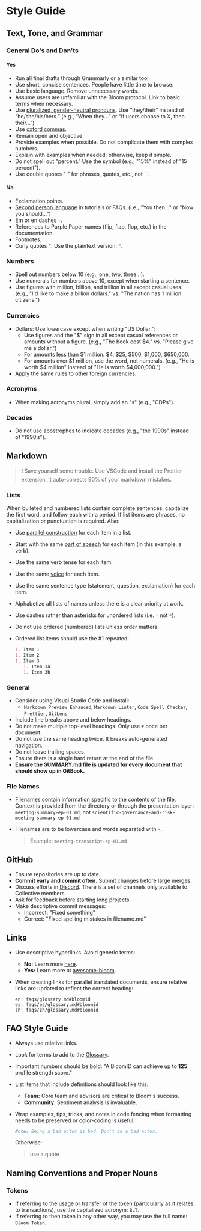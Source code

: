 # Style Guide

## Text, Tone, and Grammar

### General Do's and Don'ts

#### Yes

- Run all final drafts through Grammarly or a similar tool.
- Use short, concise sentences. People have little time to browse.
- Use basic language. Remove unnecessary words.
- Assume users are unfamiliar with the Bloom protocol. Link to basic terms when necessary.
- Use [pluralized, gender-neutral pronouns](https://en.wikipedia.org/wiki/Singular_they). Use “they/their” instead of “he/she/his/hers.” (e.g., “When they…” or “If users choose to X, then their…”)
- Use [oxford commas](https://en.wikipedia.org/wiki/Serial_comma).
- Remain open and objective.
- Provide examples when possible. Do not complicate them with complex numbers.
- Explain with examples when needed; otherwise, keep it simple.
- Do not spell out "percent.” Use the symbol (e.g., "15%" instead of "15 percent").
- Use double quotes " " for phrases, quotes, etc.,  not ' '.

#### No

- Exclamation points.
- [Second person language](https://en.wikipedia.org/wiki/Grammatical_person) in tutorials or FAQs.
(i.e., "You then..." or "Now you should...")
- Em or en dashes `—`.
- References to Purple Paper names (flip, flap, flop, etc.) in the documentation.
- Footnotes.
- Curly quotes `“`. Use the plaintext version: `"`.

### Numbers

- Spell out numbers below 10 (e.g., one, two, three...).
- Use numerals for numbers above 10, except when starting a sentence.
- Use figures with million, billion, and trillion in all except casual uses.
(e.g., "I'd like to make a billion dollars." vs. "The nation has 1 million citizens.")

### Currencies

- Dollars: Use lowercase except when writing "US Dollar.”:
  - Use figures and the \"$" sign in all except casual references or amounts without a figure. (e.g., "The book cost \$4." vs. "Please give me a dollar.")
  - For amounts less than \$1 million: \$4, \$25, \$500, \$1,000, \$650,000.
  - For amounts over \$1 million, use the word, not numerals. (e.g., "He is worth \$4 million" instead of "He is worth \$4,000,000.")
- Apply the same rules to other foreign currencies.

### Acronyms

- When making acronyms plural, simply add an "s" (e.g., "CDPs").

### Decades

- Do not use apostrophes to indicate decades (e.g., "the 1990s" instead of "1990’s").

## Markdown

> :exclamation: Save yourself some trouble. Use VSCode and install the Prettier extension. It auto-corrects 90% of your markdown mistakes.

### Lists

When bulleted and numbered lists contain complete sentences, capitalize the first word, and follow each with a period. If list items are phrases, no capitalization or punctuation is required. Also:

- Use [parallel construction](https://en.wikipedia.org/wiki/Parallelism_\(grammar\)) for each item in a list.
- Start with the same [part of speech](https://en.wikipedia.org/wiki/Part_of_speech) for each item (in this example, a verb).
- Use the same verb tense for each item.
- Use the same [voice](https://en.wikipedia.org/wiki/Voice_\(grammar\)) for each item.
- Use the same sentence type (statement, question, exclamation) for each item.
- Alphabetize all lists of names unless there is a clear priority at work.
- Use dashes rather than asterisks for unordered lists (i.e. `-` not `*`).
- Do not use ordered (numbered) lists unless order matters.
- Ordered list items should use the #1 repeated:

  ```markdown
  1. Item 1
  1. Item 2
  1. Item 3
     1. Item 3a
     1. Item 3b
  ```

### General

- Consider using Visual Studio Code and install:
  - `Markdown Preview Enhanced`, `Markdown Linter`, `Code Spell Checker`, `Prettier`, `GitLens`
- Include line breaks above and below headings.
- Do not make multiple top-level headings. Only use `#` once per document.
- Do not use the same heading twice. It breaks auto-generated navigation.
- Do not leave trailing spaces.
- Ensure there is a single hard return at the end of the file.
- **Ensure the [SUMMARY.md](../SUMMARY.md) file is updated for every document that should show up in GitBook.**

### File Names

- Filenames contain information specific to the contents of the file. Context is provided from the directory or through the presentation layer:
  `meeting-summary-ep-01.md`, not `scientific-governance-and-risk-meeting-summary-ep-01.md`
- Filenames are to be lowercase and words separated with `-`.

  > Example: `meeting-transcript-ep-01.md`

## GitHub

- Ensure repositories are up to date.
- **Commit early and commit often.** Submit changes before large merges.
- Discuss efforts in [Discord](https://discord.gg/Dgk2shG). There is a set of channels only available to Collective members.
- Ask for feedback before starting long projects.
- Make descriptive commit messages:
  - Incorrect: "Fixed something"
  - Correct: "Fixed spelling mistakes in filename.md"

## Links

- Use descriptive hyperlinks. Avoid generic terms:
  - **No:** Learn more [here](#).
  - **Yes:** Learn more at [awesome-bloom](../how-to-bloom).
- When creating links for parallel translated documents, ensure relative links are updated to reflect the correct heading:

  ```text
  en: faqs/glossary.md#bloomid
  es: faqs/es/glossary.md#bloomid
  zh: faqs/zh/glossary.md#bloomid
  ```

## FAQ Style Guide

- Always use relative links.
- Look for terms to add to the [Glossary](../faqs/glossary.md).
- Important numbers should be bold: "A BloomID can achieve up to **125** profile strength score."
- List items that include definitions should look like this:
  - **Team:** Core team and advisors are critical to Bloom's success.
  - **Community**: Sentiment analysis is invaluable.
- Wrap examples, tips, tricks, and notes in code fencing when formatting needs to be preserved or color-coding is useful.

  ```markdown
  Note: Being a bad actor is bad. Don't be a bad actor.
  ```

  Otherwise:

  > use a quote

## Naming Conventions and Proper Nouns

### Tokens

- If referring to the usage or transfer of the token (particularly as it relates to transactions), use the capitalized acronym: `BLT`.
- If referring to then token in any other way, you may use the full name: `Bloom Token`.
